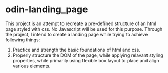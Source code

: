 # odin-landing_page

This project is an attempt to recreate a pre-defined structure of an html page styled with css. No Javascript will be used for this purpose. 
Through the project, I intend to create a landing page while trying to achieve following things: 
1. Practice and strength the basic foundations of html and css.
2. Properly structure the DOM of the page, while applying relavant styling properties, while primarily using flexible box layout to place 
and align various elements.

